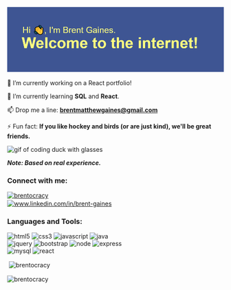 <img src="https://raw.githubusercontent.com/brentocracy/brentocracy/main/header.png" alt="introductory banner">

🔭 I’m currently working on a React portfolio!

🌱 I’m currently learning **SQL** and **React**.

📫 Drop me a line: **brentmatthewgaines@gmail.com**

⚡ Fun fact: **If you like hockey and birds (or are just kind), we'll be great friends.**

<img src="https://media.giphy.com/media/RbDKaczqWovIugyJmW/giphy.gif?cid=ecf05e47dsvge87d0gumxhzriyqx961wjdio8hyglh2byzt8&rid=giphy.gif&ct=g" alt="gif of coding duck with glasses" />

***Note: Based on real experience.***


<h3 align="left">Connect with me:</h3>
<p align="left">
<p align="left"> <a href="https://twitter.com/brentocracy" target="blank"><img src="https://img.shields.io/twitter/follow/brentocracy?logo=twitter&style=for-the-badge" alt="brentocracy" </p></a><br>
<a href="https://linkedin.com/in/brent-gaines" target="blank"><img align="center" src="https://img.shields.io/badge/LinkedIn-0077B5?style=for-the-badge&logo=linkedin&logoColor=white" alt="www.linkedin.com/in/brent-gaines"/></a>
</p>

<h3 align="left">Languages and Tools:</h3>
<p align="left"><img src="https://img.shields.io/badge/HTML5-E34F26?style=for-the-badge&logo=html5&logoColor=white" alt="html5"/> <img src="https://img.shields.io/badge/CSS3-darkblue?style=for-the-badge&logo=css3&logoColor=white" alt="css3"/> <img src="https://img.shields.io/badge/JavaScript-F7DF1E?style=for-the-badge&logo=javascript&logoColor=black" alt="javascript"/> <img src="https://img.shields.io/badge/Java-ED8B00?style=for-the-badge&logo=java&logoColor=white" alt="java"/> <br>
 <img src="https://img.shields.io/badge/jQuery-darkgreen?style=for-the-badge&logo=jquery&logoColor=white" alt="jquery"/> <img src="https://img.shields.io/badge/Bootstrap-563D7C?style=for-the-badge&logo=bootstrap&logoColor=white" alt="bootstrap"/> <img src="https://img.shields.io/badge/Node.js-43853D?style=for-the-badge&logo=node.js&logoColor=white" alt="node"/> <img src="https://img.shields.io/badge/Express.js-404D59?style=for-the-badge&logo=express" alt="express"/> <br> <img src="https://img.shields.io/badge/MySQL-00B2FF?style=for-the-badge&logo=mysql&logoColor=white" alt="mysql"/> <img src="https://img.shields.io/badge/React-black?style=for-the-badge&logo=react&logoColor=yellow" alt="react"/>
</p>
<p>&nbsp;<img align="center" src="https://github-readme-streak-stats.herokuapp.com/?user=brentocracy&count_private=true&show_icons=true&theme=yeblu" alt="brentocracy" /></p>

<p><img align="center" src="https://github-readme-stats.vercel.app/api?username=brentocracy&theme=yeblu" alt="brentocracy" /></p>
